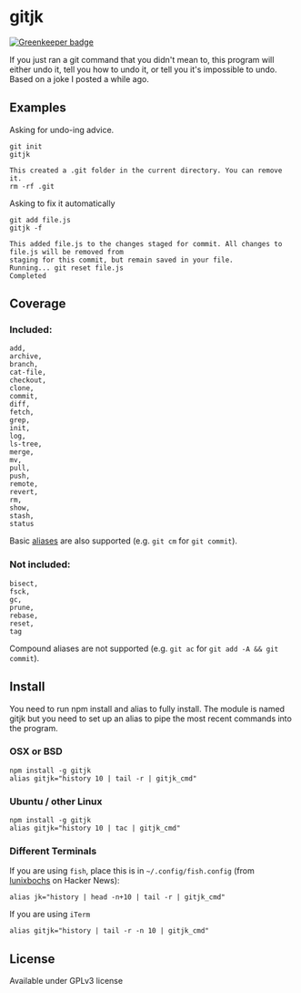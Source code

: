 # gitjk

[![Greenkeeper badge](https://badges.greenkeeper.io/mapmeld/gitjk.svg)](https://greenkeeper.io/)

If you just ran a git command that you didn't mean to, this program will either undo it,
tell you how to undo it, or tell you it's impossible to undo. Based on a joke I posted a while ago.

## Examples

Asking for undo-ing advice.

    git init
    gitjk

    This created a .git folder in the current directory. You can remove it.
    rm -rf .git

Asking to fix it automatically

    git add file.js
    gitjk -f

    This added file.js to the changes staged for commit. All changes to file.js will be removed from
    staging for this commit, but remain saved in your file.
    Running... git reset file.js
    Completed

## Coverage

### Included:

    add,
    archive,
    branch,
    cat-file,
    checkout,
    clone,
    commit,
    diff,
    fetch,
    grep,
    init,
    log,
    ls-tree,
    merge,
    mv,
    pull,
    push,
    remote,
    revert,
    rm,
    show,
    stash,
    status

Basic [aliases](http://git-scm.com/book/en/Git-Basics-Tips-and-Tricks#Git-Aliases) are also supported (e.g. `git cm` for `git commit`).

### Not included:

    bisect,
    fsck,
    gc,
    prune,
    rebase,
    reset,
    tag

Compound aliases are not supported (e.g. `git ac` for `git add -A && git commit`).

## Install

You need to run npm install and alias to fully install.
The module is named gitjk but you need to set up an alias to pipe the most recent commands into the program.

### OSX or BSD

    npm install -g gitjk
    alias gitjk="history 10 | tail -r | gitjk_cmd"

### Ubuntu / other Linux

    npm install -g gitjk
    alias gitjk="history 10 | tac | gitjk_cmd"

### Different Terminals

If you are using `fish`, place this is in `~/.config/fish.config` (from [lunixbochs](https://news.ycombinator.com/user?id=lunixbochs) on Hacker News):
    
    alias jk="history | head -n+10 | tail -r | gitjk_cmd"

If you are using `iTerm`

    alias gitjk="history | tail -r -n 10 | gitjk_cmd"

## License

Available under GPLv3 license
